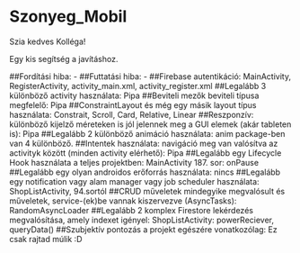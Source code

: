 # Szonyeg_Mobil
Szia kedves Kolléga!

Egy kis segítség a javításhoz.

##Fordítási hiba: -
##Futtatási hiba: -
##Firebase autentikáció: MainActivity, RegisterActivity, activity_main.xml, activity_register.xml
##Legalább 3 különböző activity használata: Pipa
##Beviteli mezők beviteli típusa megfelelő: Pipa
##ConstraintLayout és még egy másik layout típus használata: Constrait, Scroll, Card, Relative, Linear
##Reszponzív: különböző kijelző méreteken is jól jelennek meg a GUI elemek (akár tableten is): Pipa
##Legalább 2 különböző animáció használata: anim package-ben van 4 különböző.
##Intentek használata: navigáció meg van valósítva az activityk között (minden activity elérhető): Pipa
##Legalább egy Lifecycle Hook használata a teljes projektben: MainActivity 187. sor: onPause
##Legalább egy olyan androidos erőforrás használata: nincs
##Legalább egy notification vagy alam manager vagy job scheduler használata: ShopListActivity, 94.sortól
##CRUD műveletek mindegyike megvalósult és műveletek, service-(ek)be vannak kiszervezve (AsyncTasks): RandomAsyncLoader
##Legalább 2 komplex Firestore lekérdezés megvalósítása, amely indexet igényel: ShopListActivity: powerReciever, queryData()
##Szubjektív pontozás a projekt egészére vonatkozólag: Ez csak rajtad múlik :D
